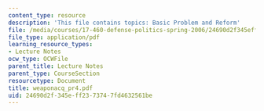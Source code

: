 ```yaml
---
content_type: resource
description: 'This file contains topics: Basic Problem and Reform'
file: /media/courses/17-460-defense-politics-spring-2006/24690d2f345eff2373747fd4632561be_weaponacq_pr4.pdf
file_type: application/pdf
learning_resource_types:
- Lecture Notes
ocw_type: OCWFile
parent_title: Lecture Notes
parent_type: CourseSection
resourcetype: Document
title: weaponacq_pr4.pdf
uid: 24690d2f-345e-ff23-7374-7fd4632561be
---
```

